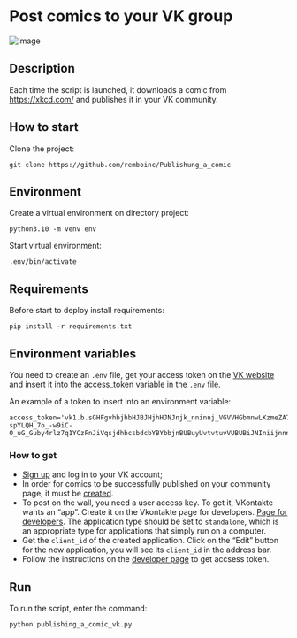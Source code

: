 # Post comics to your VK group

![image](https://github.com/remboinc/Publishung_a_comic/blob/main/example_post_vk.png?raw=true)

## Description
Each time the script is launched, it downloads a comic from https://xkcd.com/ and publishes it in your VK community.

## How to start
Clone the project:
```
git clone https://github.com/remboinc/Publishung_a_comic
```
## Environment
Create a virtual environment on directory project:
```
python3.10 -m venv env
```
Start virtual environment:
```
.env/bin/activate
```
## Requirements
Before start to deploy install requirements:
```
pip install -r requirements.txt
```
## Environment variables
You need to create an `.env` file, get your access token on the [VK website](https://dev.vk.com/api/access-token/implicit-flow-user) and insert it into the access_token variable in the `.env` file.

An example of a token to insert into an environment variable:
```
access_token='vk1.b.sGHFgvhbjhbHJBJHjhHJNJnjk_nninnj_VGVVHGbmnwLKzmeZA7nG41EO-spYLQH_7o_-w9iC-O_uG_Guby4rlz7q1YCzFnJiVqsjdhbcsbdcbYBYbbjnBUBuyUvtvtuvVUBUBiJNIniijnnnKe2Lt9PP9TIPqRw_y1TrDwEhat1A'
```
### How to get 
- [Sign up](https://id.vk.com/auth?app_id=7913379&v=1.58.6&redirect_uri=https%3A%2F%2Fvk.com%2Fjoin&uuid=2akhQyx0pHpNiIacgm2Z8&scheme=space_gray&action=eyJuYW1lIjoibm9fcGFzc3dvcmRfZmxvdyIsInBhcmFtcyI6eyJ0eXBlIjoic2lnbl91cCJ9fQ%3D%3D) and log in to your VK account;
- In order for comics to be successfully published on your community page, it must be [created](https://vk.com/groups?tab=admin).
- To post on the wall, you need a user access key. To get it, VKontakte wants an “app”. Create it on the Vkontakte page for developers. [Page for developers](https://vk.com/editapp?act=create). 
The application type should be set to `standalone`, which is an appropriate type for applications that simply run on a computer.
- Get the `client_id` of the created application. Click on the “Edit” button for the new application, you will see its `client_id` in the address bar.
- Follow the instructions on the [developer page](https://dev.vk.com/api/access-token/implicit-flow-user) to get accsess token.
## Run
To run the script, enter the command:
```
python publishing_a_comic_vk.py
```


